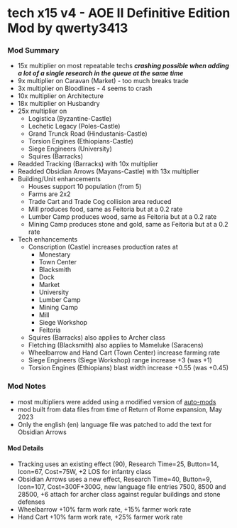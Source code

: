 # **tech x15 v4** - AOE II Definitive Edition Mod by qwerty3413

### Mod Summary
- 15x multiplier on most repeatable techs **_crashing possible when adding a lot of a single research in the queue at the same time_**
- 9x multiplier on Caravan (Market) - too much breaks trade
- 3x multiplier on Bloodlines - 4 seems to crash
- 10x multiplier on Architecture
- 18x multiplier on Husbandry
- 25x multiplier on 
  - Logistica (Byzantine-Castle)
  - Lechetic Legacy (Poles-Castle)
  - Grand Trunck Road (Hindustanis-Castle)
  - Torsion Engines (Ethiopians-Castle)
  - Siege Engineers (University)
  - Squires (Barracks)
- Readded Tracking (Barracks) with 10x multiplier
- Readded Obsidian Arrows (Mayans-Castle) with 13x multiplier
- Building/Unit enhancements
  - Houses support 10 population (from 5)
  - Farms are 2x2
  - Trade Cart and Trade Cog collision area reduced
  - Mill produces food, same as Feitoria but at a 0.2 rate
  - Lumber Camp produces wood, same as Feitoria but at a 0.2 rate
  - Mining Camp produces stone and gold, same as Feitoria but at a 0.2 rate
- Tech enhancements
  - Conscription (Castle) increases production rates at
    - Monestary
    - Town Center
    - Blacksmith
    - Dock
    - Market
    - University
    - Lumber Camp
    - Mining Camp
    - Mill
    - Siege Workshop
    - Feitoria
  - Squires (Barracks) also applies to Archer class
  - Fletching (Blacksmith) also applies to Mameluke (Saracens)
  - Wheelbarrow and Hand Cart (Town Center) increase farming rate
  - Siege Engineers (Siege Workshop) range increase +3 (was +1)
  - Torsion Engines (Ethiopians) blast width increase +0.55 (was +0.45)
  
### Mod Notes
- most multipliers were added using a modified version of [auto-mods](https://github.com/SiegeEngineers/auto-mods)
- mod built from data files from time of Return of Rome expansion, May 2023
- Only the english (en) language file was patched to add the text for Obsidian Arrows

#### Mod Details
- Tracking uses an existing effect (90), Research Time=25, Button=14, Icon=67, Cost=75W, +2 LOS for infantry class
- Obsidian Arrows uses a new effect, Research Time=40, Button=9, Icon=107, Cost=300F+300G, new language file entries 7500, 8500 and 28500, +6 attach for archer class against regular buildings and stone defenses
- Wheelbarrow +10% farm work rate, +15% farmer work rate
- Hand Cart +10% farm work rate, +25% farmer work rate
